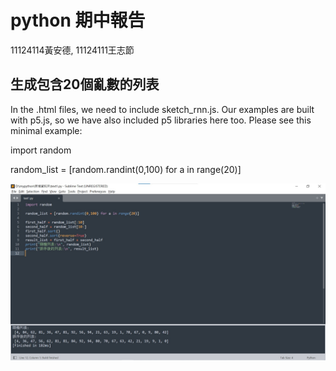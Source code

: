 # python 期中報告   
11124114黃安德,  11124111王志節
## 生成包含20個亂數的列表
In the .html files, we need to include sketch\_rnn.js. Our examples are built with p5.js, so we have also included p5 libraries here too. Please see this minimal example:

import random

random_list = [random.randint(0,100) for a in range(20)]

![Example Images](test實作.jpg)






